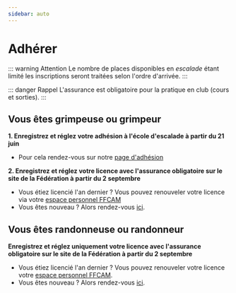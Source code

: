```yaml
---
sidebar: auto
---
```


# Adhérer

::: warning Attention
Le nombre de places disponibles en *escalade* étant limité les inscriptions seront traitées selon l'ordre d'arrivée.
:::

::: danger Rappel
L'assurance est obligatoire pour la pratique en club (cours et sorties).
:::

## Vous êtes grimpeuse ou grimpeur

**1. Enregistrez et réglez votre adhésion à l'école d'escalade à partir du 21 juin**
 * Pour cela rendez-vous sur notre [page d'adhésion](https://tinyurl.com/3jjb75fy)
<!--iframe id="haWidget" allowtransparency="true" src="https://www.helloasso.com/associations/club-nature-aventure/adhesions/ecole-d-escalade/widget-vignette-horizontale" style="width:800px;height:400px;border:none;"></iframe>
<div style="width:100%;text-align:center;">Propulsé par <a href="https://www.helloasso.com" rel="nofollow">HelloAsso</a></div-->

**2. Enregistrez et réglez votre licence avec l'assurance obligatoire sur le site de la Fédération à partir du 2 septembre**
  
  * Vous étiez licencié l'an dernier ? Vous pouvez renouveler votre licence via votre [espace personnel FFCAM](https://extranet-clubalpin.com/monespace/)
  * Vous êtes nouveau ? Alors rendez-vous [ici](https://extranet-clubalpin.com/app/webeff/we_crv2_step01.php?IDCLUB=1141&Hchk=D94fh5Ugroz23RJdSDG5gs45SU55bL).

## Vous êtes randonneuse ou randonneur

**Enregistrez et réglez uniquement votre licence avec l'assurance obligatoire sur le site de la Fédération à partir du 2 septembre**
  
  * Vous étiez licencié l'an dernier ? Vous pouvez renouveler votre licence votre [espace personnel FFCAM](https://extranet-clubalpin.com/monespace/).
  * Vous êtes nouveau ? Alors rendez-vous [ici](https://extranet-clubalpin.com/app/webeff/we_crv2_step01.php?IDCLUB=1141&Hchk=D94fh5Ugroz23RJdSDG5gs45SU55bL).